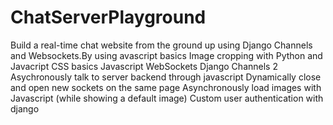 # ChatServerPlayground
Build a real-time chat website from the ground up using Django Channels and Websockets.By using avascript basics Image cropping with Python and Javacript CSS basics Javascript WebSockets Django Channels 2 Asychronously talk to server backend through javascript Dynamically close and open new sockets on the same page Asynchronously load images with Javascript (while showing a default image) Custom user authentication with django
